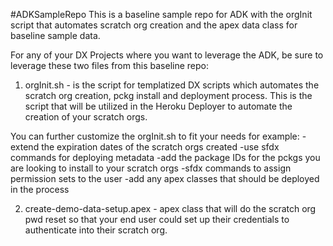 #ADKSampleRepo
This is a baseline sample repo for ADK with the orgInit script that automates scratch org creation and the apex data class for baseline sample data. 

For any of your DX Projects where you want to leverage the ADK, be sure to leverage these two files from this baseline repo: 

1) orgInit.sh - is the script for templatized DX scripts which automates the scratch org creation, pckg install and deployment process. This is the script that will be utilized in the Heroku Deployer to automate the creation of your scratch orgs. 

You can further customize the orgInit.sh to fit your needs for example: 
-extend the expiration dates of the scratch orgs created
-use sfdx commands for deploying metadata
-add the package IDs for the pckgs you are looking to install to your scratch orgs
-sfdx commands to assign permission sets to the user 
-add any apex classes that should be deployed in the process 

2) create-demo-data-setup.apex - apex class that will do the scratch org pwd reset so that your end user could set up their credentials to authenticate into their scratch org. 
